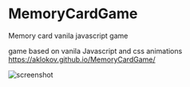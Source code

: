 # MemoryCardGame
Memory card vanila javascript game

game based on vanila Javascript and css animations
https://aklokov.github.io/MemoryCardGame/ 


![screenshot](https://aklokov.github.io/MemoryCardGame/ScreenShot.png "Screenshot")
